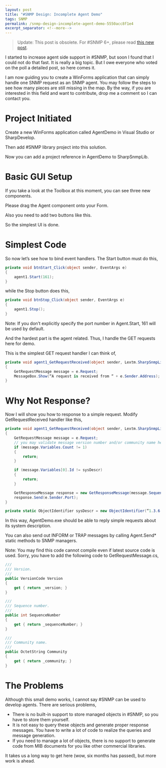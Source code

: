 ```yaml
---
layout: post
title: "#SNMP Design: Incomplete Agent Demo"
tags: SNMP
permalink: /snmp-design-incomplete-agent-demo-5550acc8f1e4
excerpt_separator: <!--more-->
---
```

> Update: This post is obsolete. For #SNMP 6+, please read [this new post](/honeycell-drops-snmp-pipeline-and-our-agent-demo-89986da1a5da).

I started to increase agent side support in #SNMP, but soon I found that I could not do that fast. It is really a big topic. But I owe everyone who voted on the poll a detailed post, so here comes it.
<!--more-->

I am now guiding you to create a WinForms application that can simply handle one SNMP request as an SNMP agent. You may follow the steps to see how many pieces are still missing in the map. By the way, if you are interested in this field and want to contribute, drop me a comment so I can contact you.

# Project Initiated

Create a new WinForms application called AgentDemo in Visual Studio or SharpDevelop.

Then add #SNMP library project into this solution.

Now you can add a project reference in AgentDemo to SharpSnmpLib.

# Basic GUI Setup

If you take a look at the Toolbox at this moment, you can see three new components.

Please drag the Agent component onto your Form.

Also you need to add two buttons like this.

So the simplest UI is done.

# Simplest Code

So now let’s see how to bind event handlers. The Start button must do this,

``` csharp
private void btnStart_Click(object sender, EventArgs e)
{
    agent1.Start(161);
}
```

while the Stop button does this,

``` csharp
private void btnStop_Click(object sender, EventArgs e)
{
    agent1.Stop();
}
```

Note: If you don’t explicitly specify the port number in Agent.Start, 161 will be used by default.

And the hardest part is the agent related. Thus, I handle the GET requests here for demo.

This is the simplest GET request handler I can think of,

``` csharp
private void agent1_GetRequestReceived(object sender, Lextm.SharpSnmpLib.GetRequestReceivedEventArgs e)
{
    GetRequestMessage message = e.Request;
    MessageBox.Show(“A request is received from “ + e.Sender.Address);
}
```

# Why Not Response?

Now I will show you how to response to a simple request. Modify GetRequestReceived handler like this,

``` csharp
private void agent1_GetRequestReceived(object sender, Lextm.SharpSnmpLib.GetRequestReceivedEventArgs e)
{
    GetRequestMessage message = e.Request;
    // you may validate message version number and/or community name here.
    if (message.Variables.Count != 1)
    {
        return;
    }

    if (message.Variables[0].Id != sysDescr)
    {
        return;
    }

    GetResponseMessage response = new GetResponseMessage(message.SequenceNumber, message.Version, e.Sender.Address, message.Community, new List() { new Variable(sysDescr, new OctetString(“Test Description”)) });
    response.Send(e.Sender.Port);
}

private static ObjectIdentifier sysDescr = new ObjectIdentifier(“1.3.6.1.2.1.1.1.0”);
```

In this way, AgentDemo.exe should be able to reply simple requests about its system description.

You can also send out INFORM or TRAP messages by calling Agent.Send* static methods to SNMP managers.

Note: You may find this code cannot compile even if latest source code is used. Sorry, you have to add the following code to GetRequestMessage.cs,

``` csharp
///
/// Version.
///
public VersionCode Version
{
    get { return _version; }
}

///
/// Sequence number.
///
public int SequenceNumber
{
    get { return _sequenceNumber; }
}

///
/// Community name.
///
public OctetString Community
{
    get { return _community; }
}
```

# The Problems

Although this small demo works, I cannot say #SNMP can be used to develop agents. There are serious problems,

* There is no built-in support to store managed objects in #SNMP, so you have to store them yourself.
* It is not easy to query these objects and generate proper response messages. You have to write a lot of code to realize the queries and message generation.
* If you need to manage a lot of objects, there is no support to generate code from MIB documents for you like other commercial libraries.

It takes us a long way to get here (wow, six months has passed), but more work is ahead.
